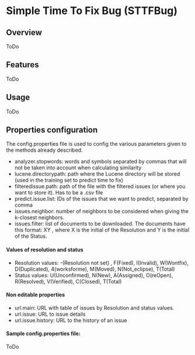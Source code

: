 # Simple Time To Fix Bug (STTFBug)
## Overview 
  ToDo
## Features 
  ToDo
## Usage 
  ToDo
## Properties configuration
The config.properties file is used to config the various parameters given to the methods already described.
- analyzer.stopwords: words and symbols separated by commas that will not be taken into account when calculating similarity
- lucene.directorypath: path where the Lucene directory will be stored (used in the training set to predict time to fix)
- filteredissue.path: path of the file with the filtered issues (or where you want to store it). Has to be a .csv file
- predict.issue.list: IDs of the issues that we want to predict, separated by comma
- issues.neighbor: number of neighbors to be considered when giving the k-closest neighbors.
- issues.filter: list of documents to be downloaded. The documents have this format: XY , where X is the initial of the Resolution and Y is the initial of the Status.
#### Values of resolution and status
- Resolution values: -(Resolution not set) , F(Fixed), I(Invalid), W(Wontfix), D(Duplicated), 4(worksforme), M(Moved), N(Not_eclipse), T(Total)
- Status values: U(Unconfirmed), N(New), A(Assigned), O(reOpen), R(Resolved), V(Verified), C(Closed), T(Total)
#### Non editable properties
- url.main: URL with table of issues by Resolution and status values.
- url.issue: URL to issue details
- url.issue.history: URL to the history of an issue
#### Sample config.properties file: 
ToDo
